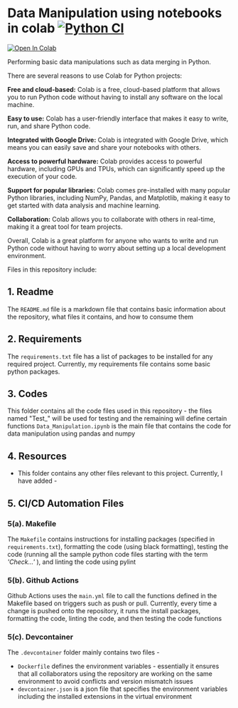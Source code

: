 # Data Manipulation using notebooks in colab [![Python CI](https://github.com/DivyaSharma0795/Basic_Python_Repository/actions/workflows/main.yml/badge.svg)](https://github.com/DivyaSharma0795/Basic_Python_Repository/actions/workflows/main.yml)


[![Open In Colab](https://colab.research.google.com/assets/colab-badge.svg)](https://colab.research.google.com/github/nogibjj/DukeIDS706_ds655_Week09/blob/main/Codes/Data_Manipulation.ipynb)

Performing basic data manipulations such as data merging in Python. 


There are several reasons to use Colab for Python projects:

**Free and cloud-based:** Colab is a free, cloud-based platform that allows you to run Python code without having to install any software on the local machine.

**Easy to use:** Colab has a user-friendly interface that makes it easy to write, run, and share Python code.

**Integrated with Google Drive:** Colab is integrated with Google Drive, which means you can easily save and share your notebooks with others.

**Access to powerful hardware:** Colab provides access to powerful hardware, including GPUs and TPUs, which can significantly speed up the execution of your code.

**Support for popular libraries:** Colab comes pre-installed with many popular Python libraries, including NumPy, Pandas, and Matplotlib, making it easy to get started with data analysis and machine learning.

**Collaboration:** Colab allows you to collaborate with others in real-time, making it a great tool for team projects.

Overall, Colab is a great platform for anyone who wants to write and run Python code without having to worry about setting up a local development environment.





Files in this repository include:


## 1. Readme
  The `README.md` file is a markdown file that contains basic information about the repository, what files it contains, and how to consume them


## 2. Requirements
  The `requirements.txt` file has a list of packages to be installed for any required project. Currently, my requirements file contains some basic python packages.


## 3. Codes
  This folder contains all the code files used in this repository - the files named "Test_" will be used for testing and the remaining will define certain functions
  `Data_Manipulation.ipynb` is the main file that contains the code for data manipulation using pandas and numpy


## 4. Resources
  -  This folder contains any other files relevant to this project. Currently, I have added -


## 5. CI/CD Automation Files


  ### 5(a). Makefile
  The `Makefile` contains instructions for installing packages (specified in `requirements.txt`), formatting the code (using black formatting), testing the code (running all the sample python code files starting with the term *'Check...'* ), and linting the code using pylint


  ### 5(b). Github Actions
  Github Actions uses the `main.yml` file to call the functions defined in the Makefile based on triggers such as push or pull. Currently, every time a change is pushed onto the repository, it runs the install packages, formatting the code, linting the code, and then testing the code functions


  ### 5(c). Devcontainer
  
  The `.devcontainer` folder mainly contains two files - 
  * `Dockerfile` defines the environment variables - essentially it ensures that all collaborators using the repository are working on the same environment to avoid conflicts and version mismatch issues
  * `devcontainer.json` is a json file that specifies the environment variables including the installed extensions in the virtual environment
